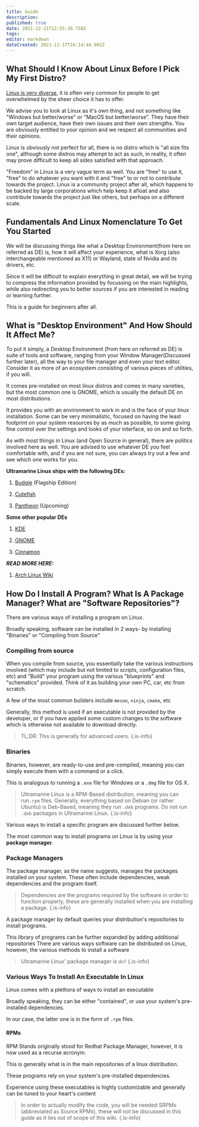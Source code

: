 ```yaml
---
title: Guide
description: 
published: true
date: 2021-12-21T12:55:38.758Z
tags: 
editor: markdown
dateCreated: 2021-12-17T16:14:46.992Z
---
```


## What Should I Know About Linux Before I Pick My First Distro?

[Linux is very diverse](https://en.wikipedia.org/wiki/List_of_Linux_distributions), it is often very common for people to get overwhelmed by the sheer choice it has to offer.

We advise you to look at Linux as it's own thing, and not something like "Windows but better/worse" or "MacOS but better/worse". They have their own target audience, have their own issues and their own strengths. You are obviously entitled to your opinion and we respect all communities and their opinions.

Linux is obviously not perfect for all, there is no distro which is "all size fits one", although some distros may attempt to act as such, in reality, it often may prove difficult to keep all sides satisfied with that approach.

"Freedom" in Linux is a very vague term as well. You are "free" to use it, "free" to do whatever you want with it and "free" to or not to contribute towards the project. Linux is a community project after all, which happens to be backed by large corporations which help keep it afloat and also contribute towards the project just like others, but perhaps on a different scale.

## Fundamentals And Linux Nomenclature To Get You Started

We will be discussing things like what a Desktop Environment(from here on referred as DE) is, how it will affect your experience, what is Xorg (also interchangeable mentioned as X11) or Wayland, state of Nvidia and its drivers, etc. 

Since it will be difficult to explain everything in great detail, we will be trying to compress the information provided by focussing on the main highlights, while also redirecting you to better sources if you are interested in reading or learning further.

This is a guide for beginners after all.

## What is "Desktop Environment" And How Should It Affect Me?

To put it simply, a Desktop Environment (from here on referred as DE) is suite of tools and software, ranging from your Window Manager(Discussed further later), all the way to your file manager and even your text editor. Consider it as more of an ecosystem consisting of various pieces of utilities, if you will.

It comes pre-installed on most linux distros and comes in many varieties, but the most common one is GNOME, which is usually the default DE on most distributions.

It provides you with an environment to work in and is the face of your linux installation. Some can be very minimalistic, focused on having the least footprint on your system resources by as much as possible, to some giving fine control over the settings and looks of your interface, so on and so forth.

As with most things in Linux (and Open Source in general), there are politics involved here as well. You are advised to use whatever DE you feel comfortable with, and if you are not sure, you can always try out a few and see which one works for you.

**Ultramarine Linux ships with the following DEs:**

1. [Budgie](https://en.wikipedia.org/wiki/Budgie_(desktop_environment)) (Flagship Edition)

2. [Cutefish](https://cutefishos.com/)

3. [Pantheon](https://en.wikipedia.org/wiki/Elementary_OS) (Upcoming)

**Some other popular DEs**

1. [KDE](https://kde.org/)

2. [GNOME](https://www.gnome.org/)

3. [Cinnamon](https://en.wikipedia.org/wiki/Cinnamon_(desktop_environment))

***READ MORE HERE:***
1. [Arch Linux Wiki](https://wiki.archlinux.org/index.php/Desktop_environment)

## How Do I Install A Program? What Is A Package Manager? What are "Software Repositories"?
There are various ways of installing a program on Linux.

Broadly speaking, software can be installed in 2 ways- by installing "Binaries" or "Compiling from Source"

### Compiling from source

When you compile from source, you essentially take the various instructions involved (which may include but not limited to scripts, configuration files, etc) and "Build" your program using the various "blueprints" and "schematics" provided. Think of it as building your own PC, car, etc from scratch.

A few of the most common builders include `meson`, `ninja`, `cmake`, etc

Generally, this method is used if an executable is not provided by the developer, or if you have applied some custom changes to the software which is otherwise not available to download directly. 

> TL;DR: This is generally for advanced users.
{.is-info}


### Binaries

Binaries, however, are ready-to-use and pre-compiled, meaning you can simply execute them with a command or a click.

This is analogous to running a `.exe` file for Windows or a `.dmg` file for OS X.

> Ultramarine Linux is a RPM-Based distribution, meaning you can run`.rpm` files. Generally, everything based on Debian (or rather Ubuntu) is Deb-Based, meaning they run `.deb` programs. Do not run `.deb` packages in Ultramarine Linux.
{.is-info}


Various ways to install a specific program are discussed further below.

The most common way to install programs on Linux is by using your **package manager**.

### Package Managers

The package manager, as the name suggests, manages the packages installed on your system. These often include dependencies, weak dependencies and the program itself.

> Dependencies are the programs required by the software in order to function properly, these are generally installed when you are installing a package.
{.is-info}


A package manager by default queries your distribution's repositories to install programs.

This library of programs can be further expanded by adding additional repositories
There are various ways software can be distributed on Linux, however, the various methods to install a software 

> Ultramarine Linux' package manager is `dnf`
{.is-info}


### Various Ways To Install An Executable In Linux

Linux comes with a plethora of ways to install an executable

Broadly speaking, they can be either "contained", or use your system's pre-installed dependencies.

In our case, the latter one is in the form of `.rpm` files.

#### RPMs

RPM Stands originally stood for Redhat Package Manager, however, it is now used as a recurse acronym.

This is generally what is in the main repositories of a linux distribution.

These programs rely on your system's pre-installed dependencies.

Experience using these executables is highly customizable and generally can be tuned to your heart's content

> In order to actually modify the code, you will be needed SRPMs (abbreviated as Source RPMs), these will not be discussed in this guide as it lies out of scope of this wiki.
{.is-info}



